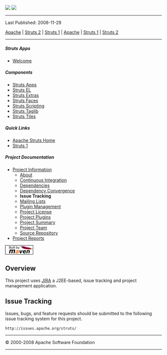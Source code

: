 <span id="bannerLeft">[![](http://www.apache.org/images/asf-logo.gif)](http://www.apache.org/)</span> <span id="bannerRight">[![](../../images/struts.gif)](../../)</span>

------------------------------------------------------------------------

Last Published: 2008-11-29

[Apache](http://www.apache.org/) | [Struts 2](../2.x/) | [Struts 1](../1.x/) | [Apache](http://www.apache.org) | [Struts 1](../../1.x/) | [Struts 2](../../2.x/)

------------------------------------------------------------------------

##### Struts Apps

-   [Welcome](index.html.md)

##### Components

-   [Struts Apps](../struts-apps/index.html.md)
-   [Struts EL](../struts-el/index.html.md)
-   [Struts Extras](../struts-extras/index.html.md)
-   [Struts Faces](../struts-faces/index.html.md)
-   [Struts Scripting](../struts-scripting/index.html.md)
-   [Struts Taglib](../struts-taglib/index.html.md)
-   [Struts Tiles](../struts-tiles/index.html.md)

##### Quick Links

-   [Apache Struts Home](../../)
-   [Struts 1](../index.html.md)

##### Project Documentation

-   [Project Information](project-info.html.md)
    -   [About](index.html.md)
    -   [Continuous Integration](integration.html.md)
    -   [Dependencies](dependencies.html.md)
    -   [Dependency Convergence](dependency-convergence.html.md)
    -   **Issue Tracking**
    -   [Mailing Lists](mail-lists.html.md)
    -   [Plugin Management](plugin-management.html.md)
    -   [Project License](license.html.md)
    -   [Project Plugins](plugins.html.md)
    -   [Project Summary](project-summary.html.md)
    -   [Project Team](team-list.html.md)
    -   [Source Repository](source-repository.html.md)
-   [Project Reports](project-reports.html.md)

[![Built by Maven](./images/logos/maven-feather.png)](http://maven.apache.org/ "Built by Maven")

Overview
--------

This project uses [JIRA](http://www.atlassian.com/software/jira) a J2EE-based, issue tracking and project management application.

Issue Tracking
--------------

Issues, bugs, and feature requests should be submitted to the following issue tracking system for this project.

    http://issues.apache.org/struts/

------------------------------------------------------------------------

© 2000-2008 Apache Software Foundation

------------------------------------------------------------------------


